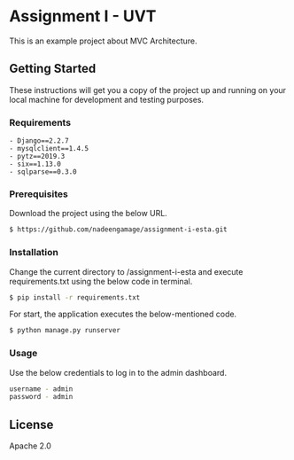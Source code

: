 # Assignment I - UVT

This is an example project about MVC Architecture.

## Getting Started
These instructions will get you a copy of the project up and running on your local machine for development and testing purposes.

### Requirements

    - Django==2.2.7
	- mysqlclient==1.4.5
	- pytz==2019.3
	- six==1.13.0
	- sqlparse==0.3.0

### Prerequisites

Download the project using the below URL.

```sh
$ https://github.com/nadeengamage/assignment-i-esta.git
```

### Installation

Change the current directory to /assignment-i-esta and execute requirements.txt using the below code in terminal.

```sh
$ pip install -r requirements.txt
```

For start, the application executes the below-mentioned code.

```sh
$ python manage.py runserver
```

### Usage

Use the below credentials to log in to the admin dashboard.

```sh
username - admin
password - admin
```


License
----

Apache 2.0

